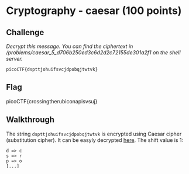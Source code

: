 
# Cryptography - caesar (100 points)

## Challenge

*Decrypt this message. You can find the ciphertext in /problems/caesar_5_d706b250ed3c6d2d2c72155de301a2f1 on the shell server.*

```raw
picoCTF{dspttjohuifsvcjdpobqjtwtvk}
```

## Flag

picoCTF{crossingtherubiconapisvsuj}

## Walkthrough

The string `dspttjohuifsvcjdpobqjtwtvk` is encrypted using Caesar cipher (substitution cipher). It can be easyly decrypted [here](https://www.dcode.fr/chiffre-cesar). The shift value is 1:
```raw
d => c
s => r
p => o
[...]
```

